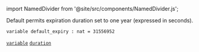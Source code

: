 import NamedDivider from '@site/src/components/NamedDivider.js';

Default permits expiration duration set to one year (expressed in seconds).

<NamedDivider title="Code" width="1.5"/>

```archetype
variable default_expiry : nat = 31556952
```
[`variable`](/docs/reference/declarations/storage#variable) [`duration`](/docs/reference/types#duration)